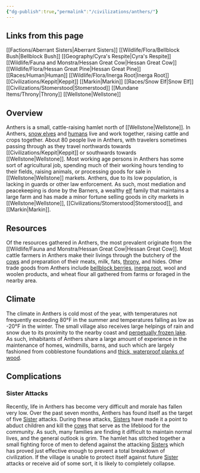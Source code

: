 ```yaml
---
{"dg-publish":true,"permalink":"/civilizations/anthers/"}
---
```


## Links from this page
[[Factions/Aberrant Sisters\|Aberrant Sisters]]
[[Wildlife/Flora/Bellblock Bush\|Bellblock Bush]]
[[Geography/Cyra's Respite\|Cyra's Respite]]
[[Wildlife/Fauna and Monstra/Hessan Great Cow\|Hessan Great Cow]]
[[Wildlife/Flora/Hessan Great Pine\|Hessan Great Pine]]
[[Races/Human\|Human]]
[[Wildlife/Flora/Inerga Root\|Inerga Root]]
[[Civilizations/Keppit\|Keppit]]
[[Markin\|Markin]]
[[Races/Snow Elf\|Snow Elf]]
[[Civilizations/Stomerstood\|Stomerstood]]
[[Mundane Items/Throny\|Throny]]
[[Wellstone\|Wellstone]]
## Overview
Anthers is a small, cattle-raising hamlet north of [[Wellstone\|Wellstone]]. In Anthers, [snow elves](Snow%20Elf.md) and [humans](Human.md) live and work together, raising cattle and crops together. About 80 people live in Anthers, with travelers sometimes passing through as they travel northwards towards [[Civilizations/Keppit\|Keppit]] or southwards towards [[Wellstone\|Wellstone]]. Most working age persons in Anthers has some sort of agricultural job, spending much of their working hours tending to their fields, raising animals, or processing goods for sale in [[Wellstone\|Wellstone]] markets. Anthers, due to its low population, is lacking in guards or other law enforcement. As such, most mediation and peacekeeping is done by the Barners, a wealthy [elf](Snow%20Elf.md) family that maintains a large farm and has made a minor fortune selling goods in city markets in [[Wellstone\|Wellstone]], [[Civilizations/Stomerstood\|Stomerstood]], and [[Markin\|Markin]]. 
## Resources
Of the resources gathered in Anthers, the most prevalent originate from the [[Wildlife/Fauna and Monstra/Hessan Great Cow\|Hessan Great Cow]]. Most cattle farmers in Anthers make their livings through the butchery of the [cows](Hessan%20Great%20Cow.md) and preparation of their meats, milk, fats, [throny](Throny.md), and hides. Other trade goods from Anthers include [bellblock berries](Bellblock%20Bush.md), [inerga root](Inerga%20Root.md), wool and woolen products, and wheat flour all gathered from farms or foraged in the nearby area. 
## Climate
The climate in Anthers is cold most of the year, with temperatures not frequently exceeding 80°F in the summer and temperatures falling as low as -20°F in the winter. The small village also receives large helpings of rain and snow due to its proximity to the nearby coast and [perpetually frozen lake](Cyra's%20Respite.md). As such, inhabitants of Anthers share a large amount of experience in the maintenance of homes, windmills, barns, and such which are largely fashioned from cobblestone foundations and [thick, waterproof planks of wood](Hessan%20Great%20Pine.md).
## Complications
### Sister Attacks
Recently, life in Anthers has become very difficult and morale has fallen very low. Over the past seven months, Anthers has found itself as the target of five [Sister](Aberrant%20Sisters.md) attacks. During these attacks,  [Sisters](Aberrant%20Sisters.md) have made it a point to abduct children and kill the [cows](Hessan%20Great%20Cow.md) that serve as the lifeblood for the community. As such, many families are finding it difficult to maintain normal lives, and the general outlook is grim. The hamlet has stitched together a small fighting force of men to defend against the attacking [Sisters](Aberrant%20Sisters.md) which has proved just effective enough to prevent a total breakdown of civilization. If the village is unable to protect itself against future [Sister](Aberrant%20Sisters.md) attacks or receive aid of some sort, it is likely to completely collapse.